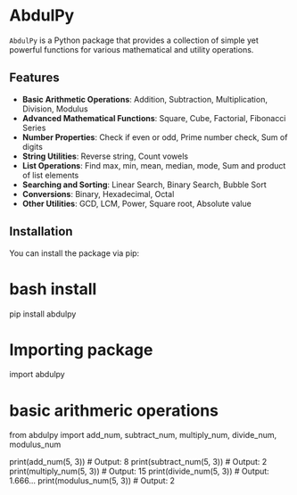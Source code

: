 # AbdulPy

`AbdulPy` is a Python package that provides a collection of simple yet powerful functions for various mathematical and utility operations.

## Features

- **Basic Arithmetic Operations**: Addition, Subtraction, Multiplication, Division, Modulus
- **Advanced Mathematical Functions**: Square, Cube, Factorial, Fibonacci Series
- **Number Properties**: Check if even or odd, Prime number check, Sum of digits
- **String Utilities**: Reverse string, Count vowels
- **List Operations**: Find max, min, mean, median, mode, Sum and product of list elements
- **Searching and Sorting**: Linear Search, Binary Search, Bubble Sort
- **Conversions**: Binary, Hexadecimal, Octal
- **Other Utilities**: GCD, LCM, Power, Square root, Absolute value

## Installation

You can install the package via pip:

# bash install
pip install abdulpy

# Importing package
import abdulpy

# basic arithmeric operations
from abdulpy import add_num, subtract_num, multiply_num, divide_num, modulus_num

print(add_num(5, 3))       # Output: 8
print(subtract_num(5, 3))  # Output: 2
print(multiply_num(5, 3))  # Output: 15
print(divide_num(5, 3))    # Output: 1.666...
print(modulus_num(5, 3))   # Output: 2


